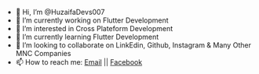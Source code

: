 - 👋 Hi, I’m @HuzaifaDevs007
- 🔭 I’m currently working on Flutter Development
- 👀 I’m interested in Cross Plateform Development
- 🌱 I’m currently learning Flutter Development
- 💞️ I’m looking to collaborate on LinkEdin, Github, Instagram & Many Other MNC Companies
- 📫 How to reach me: [Email](huzaifakathi2000@gmail.com) || [Facebook](facebook.com/huzaifa.kathi.14)

